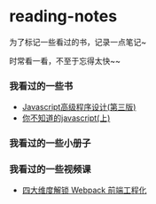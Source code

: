 # reading-notes
为了标记一些看过的书，记录一点笔记~

时常看一看，不至于忘得太快~~

### 我看过的一些书
- [Javascript高级程序设计(第三版)](https://github.com/xblcity/reading-notes/blob/master/books/professional-javascript.md)
- [你不知道的javascript(上)]()

### 我看过的一些小册子
### 我看过的一些视频课
- [四大维度解锁 Webpack 前端工程化](https://github.com/xblcity/reading-notes/blob/master/video_courses/webpack.md)
